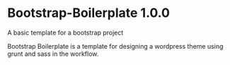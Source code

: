 # Bootstrap-Boilerplate 1.0.0
A basic template for a bootstrap project

Bootstrap Boilerplate is a template for designing a wordpress theme using grunt and sass in the workflow.
